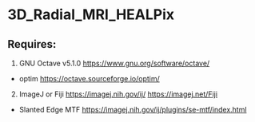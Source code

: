 # 3D_Radial_MRI_HEALPix

## Requires:
1. GNU Octave v5.1.0 https://www.gnu.org/software/octave/
- optim https://octave.sourceforge.io/optim/
2. ImageJ or Fiji  https://imagej.nih.gov/ij/  https://imagej.net/Fiji
- Slanted Edge MTF https://imagej.nih.gov/ij/plugins/se-mtf/index.html
